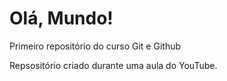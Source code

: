 # Olá, Mundo!
 Primeiro repositório do curso Git e Github

Repsositório criado durante uma aula do YouTube.